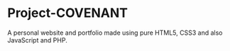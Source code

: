 # Project-COVENANT
A personal website and portfolio made using pure HTML5, CSS3 and also JavaScript and PHP.
